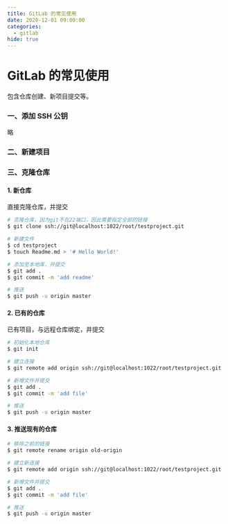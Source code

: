 ```yaml
---
title: GitLab 的常见使用
date: 2020-12-01 09:00:00
categories:
  - gitlab
hide: true
---
```

# GitLab 的常见使用

包含仓库创建、新项目提交等。

<!-- More -->

### 一、添加 SSH 公钥

略

### 二、新建项目

### 三、克隆仓库

####  1. 新仓库

直接克隆仓库，并提交

```sh
# 克隆仓库，因为git不在22端口，因此需要指定全部的链接
$ git clone ssh://git@localhost:1022/root/testproject.git

# 新建文件
$ cd testproject
$ touch Readme.md > '# Hello World!'

# 添加至本地库，并提交
$ git add .
$ git commit -m 'add readme'

# 推送
$ git push -u origin master
```

#### 2. 已有的仓库

已有项目，与远程仓库绑定，并提交

```sh
# 初始化本地仓库
$ git init

# 建立连接
$ git remote add origin ssh://git@localhost:1022/root/testproject.git

# 新增文件并提交
$ git add .
$ git commit -m 'add file'

# 推送
$ git push -u origin master
```

#### 3. 推送现有的仓库

```sh
# 移除之前的链接
$ git remote rename origin old-origin

# 建立新连接
$ git remote add origin ssh://git@localhost:1022/root/testproject.git

# 新增文件并提交
$ git add .
$ git commit -m 'add file'

# 推送
$ git push -u origin master
```

